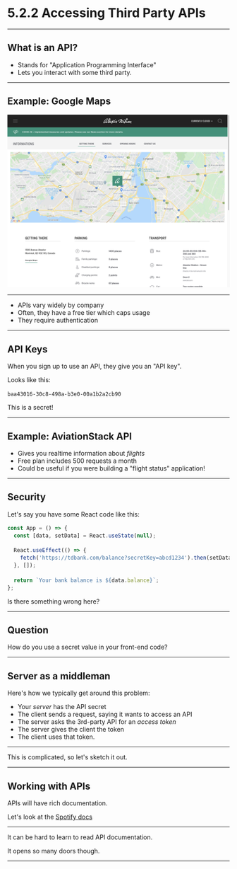 # 5.2.2 Accessing Third Party APIs

---

## What is an API?

- Stands for "Application Programming Interface"
- Lets you interact with some third party.

---

## Example: Google Maps

<img src='./assets/alexis-nihon.png' />

---

- APIs vary widely by company
- Often, they have a free tier which caps usage
- They require authentication

---

## API Keys

When you sign up to use an API, they give you an "API key".

Looks like this:

`baa43016-30c8-498a-b3e0-00a1b2a2cb90`

This is a secret!

---

## Example: AviationStack API

- Gives you realtime information about _flights_
- Free plan includes 500 requests a month
- Could be useful if you were building a "flight status" application!

---

## Security

Let's say you have some React code like this:

```js
const App = () => {
  const [data, setData] = React.useState(null);

  React.useEffect(() => {
    fetch('https://tdbank.com/balance?secretKey=abcd1234').then(setData);
  }, []);

  return `Your bank balance is ${data.balance}`;
};
```

Is there something wrong here?

---

## Question

How do you use a secret value in your front-end code?

---

## Server as a middleman

Here's how we typically get around this problem:

- Your _server_ has the API secret
- The client sends a request, saying it wants to access an API
- The server asks the 3rd-party API for an _access token_
- The server gives the client the token
- The client uses that token.

---

This is complicated, so let's sketch it out.

---

## Working with APIs

APIs will have rich documentation.

Let's look at the [Spotify docs](https://developer.spotify.com/documentation/web-api/reference/artists/get-artist/)

---

It can be hard to learn to read API documentation.

It opens so many doors though.

---
